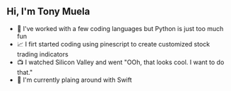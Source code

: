 ## Hi, I'm Tony Muela

- 🐍 I've worked with a few coding languages but Python is just too much fun
- 📈 I firt started coding using pinescript to create customized stock trading indicators
- 📺 I watched Silicon Valley and went "OOh, that looks cool. I want to do that."
- 📱 I'm currently plaing around with Swift

<!--
**tonyMuela/tonyMuela** is a ✨ _special_ ✨ repository because its `README.md` (this file) appears on your GitHub profile.

Here are some ideas to get you started:


- 🔭 I’m currently working on ...
- 🌱 I’m currently learning ...
- 👯 I’m looking to collaborate on ...
- 🤔 I’m looking for help with ...
- 💬 Ask me about ...
- 📫 How to reach me: ...
- 😄 Pronouns: ...
- ⚡ Fun fact: ...
-->
